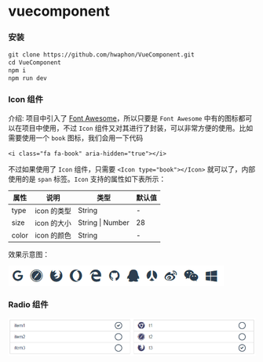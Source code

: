 # vuecomponent

### 安装

	git clone https://github.com/hwaphon/VueComponent.git
	cd VueComponent
	npm i
	npm run dev

### Icon 组件 

介绍: 项目中引入了 [Font Awesome](http://fontawesome.io/icons/)，所以只要是 `Font Awesome` 中有的图标都可以在项目中使用，不过 `Icon` 组件又对其进行了封装，可以非常方便的使用。比如需要使用一个 `book` 图标，我们会用一下代码

	<i class="fa fa-book" aria-hidden="true"></i>

不过如果使用了 `Icon` 组件，只需要 `<Icon type="book"></Icon>` 就可以了，内部使用的是 `span` 标签。`Icon` 支持的属性如下表所示：

<table>
	<thead>
		<th>属性</th>
		<th>说明</th>
		<th>类型</th>
		<th>默认值</th>
	</thead>
	<tbody>
		<tr>
			<td>type</td>
			<td>icon 的类型</td>
			<td>String</td>
			<td>-</td>
		</tr>
		<tr>
			<td>size</td>
			<td>icon 的大小</td>
			<td>String | Number</td>
			<td>28</td>
		</tr>
		<tr>
			<td>color</td>
			<td>icon 的颜色</td>
			<td>String</td>
			<td>-</td>
		</tr>
	</tbody>
</table>

效果示意图：

![image](./demosrc/h-icon/h-icon-basic.png)

### Radio 组件

![image](./demosrc/h-radio/h-radio-basic.png)
